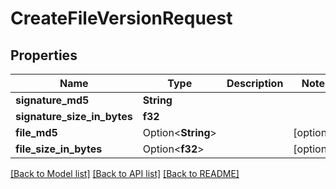 # CreateFileVersionRequest

## Properties

Name | Type | Description | Notes
------------ | ------------- | ------------- | -------------
**signature_md5** | **String** |  | 
**signature_size_in_bytes** | **f32** |  | 
**file_md5** | Option<**String**> |  | [optional]
**file_size_in_bytes** | Option<**f32**> |  | [optional]

[[Back to Model list]](../README.md#documentation-for-models) [[Back to API list]](../README.md#documentation-for-api-endpoints) [[Back to README]](../README.md)


